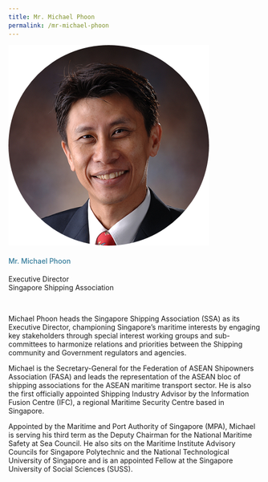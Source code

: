 ```yaml
---
title: Mr. Michael Phoon
permalink: /mr-michael-phoon
---
```


<div class="row">
            <div class="col is-3">
              <img src="images/speakers/Michael-Phoon.png">
            </div>
            <div class="col is-9 speaker-details">
              <h4>Mr. Michael Phoon</h4>
<p>Executive Director<br>
Singapore Shipping Association</p><br>
<p>Michael Phoon heads the Singapore Shipping Association (SSA) as its Executive Director, championing Singapore’s maritime interests by engaging key stakeholders through special interest working groups and sub-committees to harmonize relations and priorities between the Shipping community and Government regulators and agencies.</p><p>

Michael is the Secretary-General for the Federation of ASEAN Shipowners Association (FASA) and leads the representation of the ASEAN bloc of shipping associations for the ASEAN maritime transport sector. He is also the first officially appointed Shipping Industry Advisor by the Information Fusion Centre (IFC), a regional Maritime Security Centre based in Singapore. </p><p>

Appointed by the Maritime and Port Authority of Singapore (MPA), Michael is serving his third term as the Deputy Chairman for the National Maritime Safety at Sea Council. He also sits on the Maritime Institute Advisory Councils for Singapore Polytechnic and the National Technological University of Singapore and is an appointed Fellow at the Singapore University of Social Sciences (SUSS).</p>
            </div>
          </div> 
					
<style type="text/css"> 
    .is-left{
      text-align: left;
    }
    h4{
      font-weight: 500; 
      color: #337B9A !important;
    }
     .speaker-details p { text-align: justified; }
  </style>